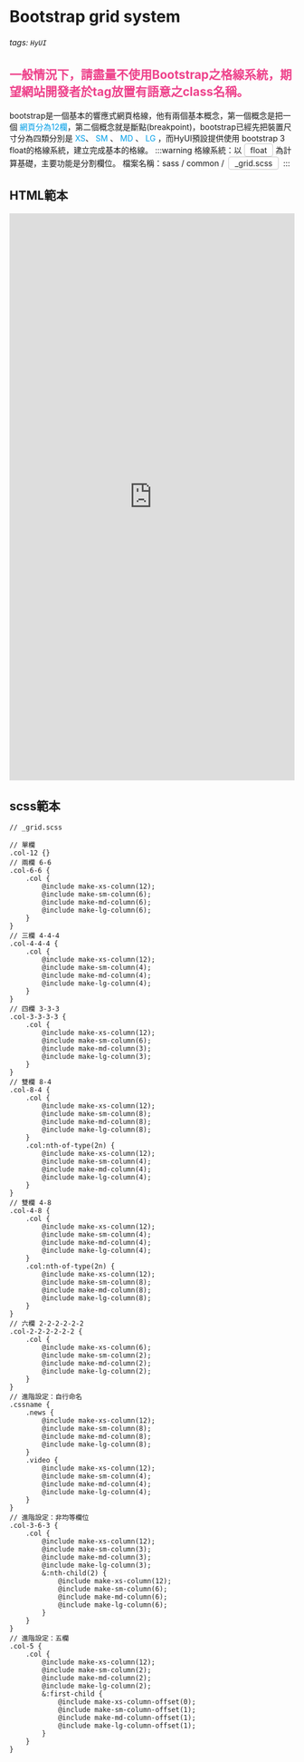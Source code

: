 # Bootstrap grid system

###### tags: `HyUI`
## <font color="#EE428B">一般情況下，請盡量不使用Bootstrap之格線系統，期望網站開發者於tag放置有語意之class名稱。</font>
bootstrap是一個基本的響應式網頁格線，他有兩個基本概念，第一個概念是把一個 <font color="#009ee7">網頁分為12欄</font>，第二個概念就是斷點(breakpoint)，bootstrap已經先把裝置尺寸分為四類分別是 <font color="#009ee7">XS</font>、 <font color="#009ee7">SM</font> 、 <font color="#009ee7">MD</font> 、 <font color="#009ee7">LG</font> ，而HyUI預設提供使用 bootstrap 3 float的格線系統，建立完成基本的格線。
:::warning
格線系統：以<span class="focus2">float</span>為計算基礎，主要功能是分割欄位。
檔案名稱：sass / common / <span class="focus2">_grid.scss</span>
:::

<style>
/* 顏色設定 <span class="blue"></span>*/

.focus2 {
    color: #222; border: solid 1px #c8c8c8;
    display: inline-block;
    padding: 2px 10px; margin: 0 4px;
    border-radius: 4px;
    background: #fff;
}

</style>


## HTML範本
<iframe height="1000" style="width: 100%;" scrolling="no" title="" src="https://codepen.io/u00hyui/embed/ZEKEYxJ?defaultTab=html%2Cresult" frameborder="no" loading="lazy" allowtransparency="true" allowfullscreen="true">
  See the Pen <a href="https://codepen.io/u00hyui/pen/ZEKEYxJ">
  </a> by u00hyui (<a href="https://codepen.io/u00hyui">@u00hyui</a>)
  on <a href="https://codepen.io">CodePen</a>.
</iframe>


## scss範本
```sass=
// _grid.scss

// 單欄
.col-12 {}
// 兩欄 6-6
.col-6-6 {
    .col {
        @include make-xs-column(12);
        @include make-sm-column(6);
        @include make-md-column(6);
        @include make-lg-column(6);
    }
}
// 三欄 4-4-4
.col-4-4-4 {
    .col {
        @include make-xs-column(12);
        @include make-sm-column(4);
        @include make-md-column(4);
        @include make-lg-column(4);
    }
}
// 四欄 3-3-3
.col-3-3-3-3 {
    .col {
        @include make-xs-column(12);
        @include make-sm-column(6);
        @include make-md-column(3);
        @include make-lg-column(3);
    }
}
// 雙欄 8-4
.col-8-4 {
    .col {
        @include make-xs-column(12);
        @include make-sm-column(8);
        @include make-md-column(8);
        @include make-lg-column(8);
    }
    .col:nth-of-type(2n) {
        @include make-xs-column(12);
        @include make-sm-column(4);
        @include make-md-column(4);
        @include make-lg-column(4);
    }
}
// 雙欄 4-8
.col-4-8 {
    .col {
        @include make-xs-column(12);
        @include make-sm-column(4);
        @include make-md-column(4);
        @include make-lg-column(4);
    }
    .col:nth-of-type(2n) {
        @include make-xs-column(12);
        @include make-sm-column(8);
        @include make-md-column(8);
        @include make-lg-column(8);
    }
}
// 六欄 2-2-2-2-2-2
.col-2-2-2-2-2-2 {
    .col {
        @include make-xs-column(6);
        @include make-sm-column(2);
        @include make-md-column(2);
        @include make-lg-column(2);
    }
}
// 進階設定：自行命名
.cssname {
    .news {
        @include make-xs-column(12);
        @include make-sm-column(8);
        @include make-md-column(8);
        @include make-lg-column(8);
    }
    .video {
        @include make-xs-column(12);
        @include make-sm-column(4);
        @include make-md-column(4);
        @include make-lg-column(4);
    }
}
// 進階設定：非均等欄位
.col-3-6-3 {
    .col {
        @include make-xs-column(12);
        @include make-sm-column(3);
        @include make-md-column(3);
        @include make-lg-column(3);
        &:nth-child(2) {
            @include make-xs-column(12);
            @include make-sm-column(6);
            @include make-md-column(6);
            @include make-lg-column(6);
        }
    }
}
// 進階設定：五欄
.col-5 {
    .col {
        @include make-xs-column(12);
        @include make-sm-column(2);
        @include make-md-column(2);
        @include make-lg-column(2);
        &:first-child {
            @include make-xs-column-offset(0);
            @include make-sm-column-offset(1);
            @include make-md-column-offset(1);
            @include make-lg-column-offset(1);
        }
    }
}
```


<style>
.ui-infobar{
max-width:95%;
}
.markdown-body{
max-width:95%;
}
</style>